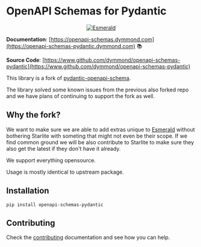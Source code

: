# OpenAPI Schemas for Pydantic

<!-- markdownlint-disable -->
<p align="center">
  <a href="https://esmerald.dev"><img src="https://res.cloudinary.com/dymmond/image/upload/v1673619342/esmerald/img/logo-gr_z1ot8o.png" alt='Esmerald'></a>
</p>

**Documentation**: [https://openapi-schemas.dymmond.com](https://openapi-schemas-pydantic.dymmond.com) 📚

**Source Code**: [https://www.github.com/dymmond/openapi-schemas-pydantic](https://www.github.com/dymmond/openapi-schemas-pydantic)

This library is a fork of [pydantic-openapi-schema](https://github.com/starlite-api/pydantic-openapi-schema).

The library solved some known issues from the previous also forked repo and we have plans of continuing to support the fork as
well. 

## Why the fork?

We want to make sure we are able to add extras unique to [Esmerald](https://esmerald.dymmond.com) without
bothering Starlite with someting that might not even be their scope. If we find common ground we will be also
contribute to Starlite to make sure they also get the latest if they don't have it already.

We support everything opensource.

Usage is mostly identical to upstream package.


## Installation

```shell
pip install openapi-schemas-pydantic
```

## Contributing

Check the [contributing](openapi-schemas.dymmond.com/contributing) documentation and see how you can help.
